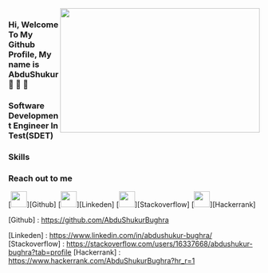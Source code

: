 <img src ="https://media.giphy.com/media/qgQUggAC3Pfv687qPC/giphy.gif" align="right" width="400" height="250">

### Hi, Welcome To My Github Profile, My name is AbduShukur 👋 👋 👋 

### Software Development Engineer In Test(SDET)

### Skills

### Reach out to me
[<img height="32" width="32" src="https://unpkg.com/simple-icons@v6/icons/Github.svg" algin = "left"/>][Github]
[<img height="32" width="32" src="https://unpkg.com/simple-icons@v6/icons/Linkeden.svg"  algin = "left"/>][Linkeden]
[<img height="32" width="32" src="https://unpkg.com/simple-icons@v6/icons/Stackoverflow.svg" algin = "left"/>][Stackoverflow]
[<img height="32" width="32" src="https://unpkg.com/simple-icons@v6/icons/Hackerrank#00EA64.svg" algin = "left"/>][Hackerrank]

[Github] : https://github.com/AbduShukurBughra

[Linkeden] : https://www.linkedin.com/in/abdushukur-bughra/
[Stackoverflow] : https://stackoverflow.com/users/16337668/abdushukur-bughra?tab=profile
[Hackerrank] : https://www.hackerrank.com/AbduShukurBughra?hr_r=1
<!--
**AbduShukurBughra/ABduShukurBughra** is a ✨ _special_ ✨ repository because its `README.md` (this file) appears on your GitHub profile.

Here are some ideas to get you started:

- 🔭 I’m currently working on ...
- 🌱 I’m currently learning ...
- 👯 I’m looking to collaborate on ...
- 🤔 I’m looking for help with ...
- 💬 Ask me about ...
- 📫 How to reach me: ...
- 😄 Pronouns: ...
- ⚡ Fun fact: ...
-->
